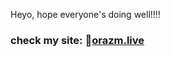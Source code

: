 Heyo,
hope everyone's doing well!!!!

<h3>check my site:  👀<a href="http://orazm.live">orazm.live</a><h/3>
